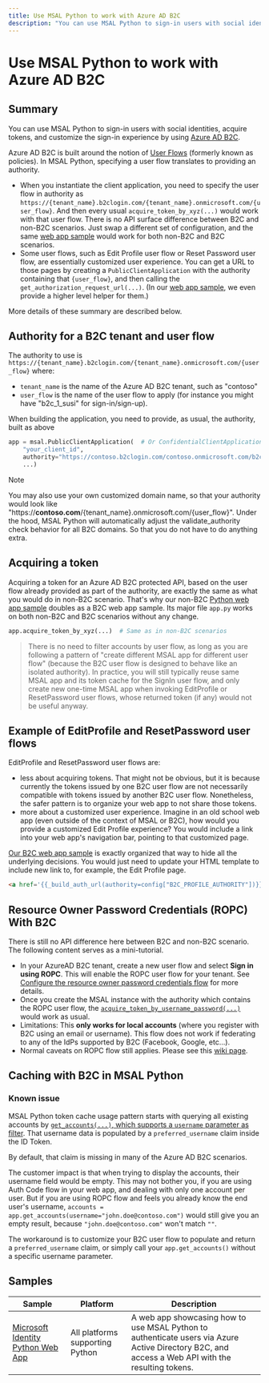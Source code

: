 ```yaml
---
title: Use MSAL Python to work with Azure AD B2C
description: "You can use MSAL Python to sign-in users with social identities, acquire tokens, and customize the sign-in experience by using Azure AD B2C."
---
```


# Use MSAL Python to work with Azure AD B2C

## Summary

You can use MSAL Python to sign-in users with social identities, acquire tokens, and customize the sign-in experience by using [Azure AD B2C](https://aka.ms/aadb2c).

Azure AD B2C is built around the notion of [User Flows](/azure/active-directory-b2c/active-directory-b2c-reference-policies) (formerly known as policies). In MSAL Python, specifying a user flow translates to providing an authority.

* When you instantiate the client application, you need to specify the user flow in authority as
  `https://{tenant_name}.b2clogin.com/{tenant_name}.onmicrosoft.com/{user_flow}`.
  And then every usual `acquire_token_by_xyz(...)` would work with that user flow.
  There is no API surface difference between B2C and non-B2C scenarios.
  Just swap a different set of configuration, and the same
  [web app sample](https://github.com/Azure-Samples/ms-identity-python-webapp)
  would work for both non-B2C and B2C scenarios.
* Some user flows, such as Edit Profile user flow or Reset Password user flow,
  are essentially customized user experience. You can get a URL to those pages
  by creating a `PublicClientApplication` with the authority containing that `{user_flow}`,
  and then calling the `get_authorization_request_url(...)`.
  (In our [web app sample](https://github.com/Azure-Samples/ms-identity-python-webapp),
  we even provide a higher level helper for them.)

More details of these summary are described below.

## Authority for a B2C tenant and user flow

The authority to use is `https://{tenant_name}.b2clogin.com/{tenant_name}.onmicrosoft.com/{user_flow}` where:

- `tenant_name` is the name of the Azure AD B2C tenant, such as "contoso"
- `user_flow` is the name of the user flow to apply (for instance you might have "b2c_1_susi" for sign-in/sign-up).

When building the application, you need to provide, as usual, the authority, built as above

```python
app = msal.PublicClientApplication(  # Or ConfidentialClientApplication(...)
    "your_client_id",
    authority="https://contoso.b2clogin.com/contoso.onmicrosoft.com/b2c_1_susi",
    ...)
```

> [!NOTE]
> You may also use your own customized domain name, so that your authority would look like
> "https://**contoso.com**/{tenant_name}.onmicrosoft.com/{user_flow}".
> Under the hood, MSAL Python will automatically adjust the validate_authority check behavior for all B2C domains.
> So that you do not have to do anything extra.

## Acquiring a token

Acquiring a token for an Azure AD B2C protected API, based on the user flow already provided as part of the authority,
are exactly the same as what you would do in non-B2C scenario.
That's why our non-B2C [Python web app sample](https://github.com/Azure-Samples/ms-identity-python-webapp)
doubles as a B2C web app sample. Its major file `app.py` works on both non-B2C and B2C scenarios without any change.

```python
app.acquire_token_by_xyz(...)  # Same as in non-B2C scenarios
```

> There is no need to filter accounts by user flow,
as long as you are following a pattern of
"create different MSAL app for different user flow"
(because the B2C user flow is designed to behave like an isolated authority).
In practice, you will still typically reuse same MSAL app and its token cache for the SignIn user flow,
and only create new one-time MSAL app when invoking EditProfile or ResetPassword user flows,
whose returned token (if any) would not be useful anyway.

## Example of EditProfile and ResetPassword user flows

EditProfile and ResetPassword user flows are:

* less about acquiring tokens.
  That might not be obvious, but it is because currently the tokens issued by one B2C user flow
  are not necessarily compatible with tokens issued by another B2C user flow.
  Nonetheless, the safer pattern is to organize your web app to not share those tokens.
* more about a customized user experience.
  Imagine in an old school web app (even outside of the context of MSAL or B2C),
  how would you provide a customized Edit Profile experience?
  You would include a link into your web app's navigation bar, pointing to that customized page.

[Our B2C web app sample](https://github.com/Azure-Samples/ms-identity-python-webapp/commit/6b7cb85b79571f0164b3cb13ab998e3976293739#diff-fb5aa1cd1261d08d02db6f7dc314d9ab)
is exactly organized that way to hide all the underlying decisions.
You would just need to update your HTML template to include new link to, for example, the Edit Profile page.

```html
<a href='{{_build_auth_url(authority=config["B2C_PROFILE_AUTHORITY"])}}'>Edit Profile</a>
```

## Resource Owner Password Credentials (ROPC) With B2C

There is still no API difference here between B2C and non-B2C scenario.
The following content serves as a mini-tutorial.

* In your AzureAD B2C tenant, create a new user flow and select **Sign in using ROPC**.
This will enable the ROPC user flow for your tenant.
See [Configure the resource owner password credentials flow](/azure/active-directory-b2c/configure-ropc) for more details.
* Once you create the MSAL instance with the authority which contains the ROPC user flow,
the [`acquire_token_by_username_password(...)`](https://msal-python.readthedocs.io/en/latest/#msal.PublicClientApplication.acquire_token_by_username_password)
would work as usual.
* Limitations: This **only works for local accounts** (where you register with B2C using an email or username). This flow does not work if federating to any of the IdPs supported by B2C (Facebook, Google, etc...).
* Normal caveats on ROPC flow still applies. Please see this [wiki page](https://github.com/AzureAD/microsoft-authentication-library-for-python/wiki/Username-Password-Authentication).

## Caching with B2C in MSAL Python

### Known issue

MSAL Python token cache usage pattern starts with querying all existing accounts by
[`get_accounts(...)`, which supports a `username` parameter as filter](https://msal-python.readthedocs.io/en/latest/#msal.ClientApplication.get_accounts).
That username data is populated by a `preferred_username` claim inside the ID Token.

By default, that claim is missing in many of the Azure AD B2C scenarios. 

The customer impact is that when trying to display the accounts, their username field would be empty.
This may not bother you, if you are using Auth Code flow in your web app, and dealing with only one account per user.
But if you are using ROPC flow and feels you already know the end user's username,
`accounts = app.get_accounts(username="john.doe@contoso.com")` would still give you an empty result,
because `"john.doe@contoso.com"` won't match `""`.

The workaround is to customize your B2C user flow to populate and return a `preferred_username` claim,
or simply call your `app.get_accounts()` without a specific username parameter.

## Samples

Sample | Platform | Description
------ | -------- | -----------
[Microsoft Identity Python Web App](https://github.com/Azure-Samples/ms-identity-python-webapp) | All platforms supporting Python | A web app showcasing how to use MSAL Python to authenticate users via Azure Active Directory B2C, and access a Web API with the resulting tokens.
